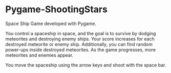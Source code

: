 # Pygame-ShootingStars

Space Ship Game developed with Pygame.

You control a spaceship in space, and the goal is to survive by dodging meteorites and destroying enemy ships. Your score increases for each destroyed meteorite or enemy ship. Additionally, you can find random power-ups inside destroyed meteorites. As the game progresses, more meteorites and enemies appear.

You move the spaceship using the arrow keys and shoot with the space bar.
